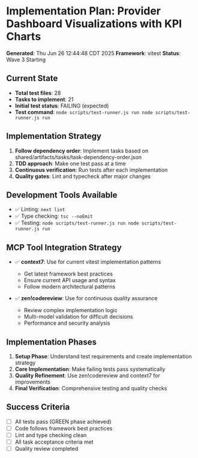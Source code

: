 # Implementation Plan: Provider Dashboard Visualizations with KPI Charts

**Generated**: Thu Jun 26 12:44:48 CDT 2025
**Framework**: vitest
**Status**: Wave 3 Starting

## Current State
- **Total test files**:       28
- **Tasks to implement**:       21
- **Initial test status**: FAILING (expected)
- **Test command**: `node scripts/test-runner.js run node scripts/test-runner.js run`

## Implementation Strategy
1. **Follow dependency order**: Implement tasks based on shared/artifacts/tasks/task-dependency-order.json
2. **TDD approach**: Make one test pass at a time
3. **Continuous verification**: Run tests after each implementation
4. **Quality gates**: Lint and typecheck after major changes

## Development Tools Available
- ✅ Linting: `next lint`
- ✅ Type checking: `tsc --noEmit`
- ✅ Testing: `node scripts/test-runner.js run node scripts/test-runner.js run`

## MCP Tool Integration Strategy
- ✅ **context7**: Use for current vitest implementation patterns
  - Get latest framework best practices
  - Ensure current API usage and syntax
  - Follow modern architectural patterns

- ✅ **zen!codereview**: Use for continuous quality assurance
  - Review complex implementation logic
  - Multi-model validation for difficult decisions
  - Performance and security analysis

## Implementation Phases
1. **Setup Phase**: Understand test requirements and create implementation strategy
2. **Core Implementation**: Make failing tests pass systematically
3. **Quality Refinement**: Use zen!codereview and context7 for improvements
4. **Final Verification**: Comprehensive testing and quality checks

## Success Criteria
- [ ] All tests pass (GREEN phase achieved)
- [ ] Code follows framework best practices
- [ ] Lint and type checking clean
- [ ] All task acceptance criteria met
- [ ] Quality review completed
